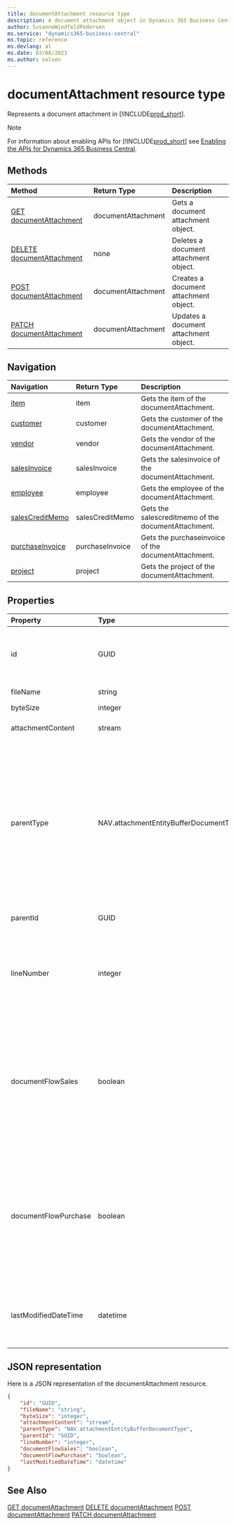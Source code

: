 ```yaml
---
title: documentAttachment resource type
description: A document attachment object in Dynamics 365 Business Central.
author: SusanneWindfeldPedersen
ms.service: "dynamics365-business-central"
ms.topic: reference
ms.devlang: al
ms.date: 03/08/2023
ms.author: solsen
---
```


# documentAttachment resource type

Represents a document attachment in [!INCLUDE[prod_short](../../../includes/prod_short.md)].

> [!NOTE]
> For information about enabling APIs for [!INCLUDE[prod_short](../../../includes/prod_short.md)] see [Enabling the APIs for Dynamics 365 Business Central](../enabling-apis-for-dynamics-nav.md).

## Methods

| Method | Return Type|Description |
|:--------------------|:-----------|:-------------------------|
|[GET documentAttachment](../api/dynamics_documentattachment_get.md)|documentAttachment|Gets a document attachment object.|
|[DELETE documentAttachment](../api/dynamics_documentattachment_delete.md)|none|Deletes a document attachment object.|
|[POST documentAttachment](../api/dynamics_documentattachment_create.md)|documentAttachment|Creates a document attachment object.|
|[PATCH documentAttachment](../api/dynamics_documentattachment_update.md)|documentAttachment|Updates a document attachment object.|


## Navigation

| Navigation |Return Type| Description |
|:----------|:----------|:-----------------|
|[item](dynamics_item.md)|item |Gets the item of the documentAttachment.|
|[customer](dynamics_customer.md)|customer |Gets the customer of the documentAttachment.|
|[vendor](dynamics_vendor.md)|vendor |Gets the vendor of the documentAttachment.|
|[salesInvoice](dynamics_salesinvoice.md)|salesInvoice |Gets the salesinvoice of the documentAttachment.|
|[employee](dynamics_employee.md)|employee |Gets the employee of the documentAttachment.|
|[salesCreditMemo](dynamics_salescreditmemo.md)|salesCreditMemo |Gets the salescreditmemo of the documentAttachment.|
|[purchaseInvoice](dynamics_purchaseinvoice.md)|purchaseInvoice |Gets the purchaseinvoice of the documentAttachment.|
|[project](dynamics_project.md)|project |Gets the project of the documentAttachment.|

## Properties

| Property           | Type   |Description     |
|:-------------------|:-------|:---------------|
|id|GUID|The unique ID of the document attachment. Non-editable.|
|fileName|string|Logical filename.|
|byteSize|integer|File size.|
|attachmentContent|stream|The attachment's content.|
|parentType|NAV.attachmentEntityBufferDocumentType|The type of the parent document of the document attachment. It can be " ", "Journal", "Sales Order", "Sales Quote", "Sales Credit Memo", "Sales Invoice" or "Purchase Invoice".|
|parentId|GUID|The ID of the parent entity. |
|lineNumber|integer|The order of the specific line, which increments in 10000, for example: 10000, 20000, 30000.|
|documentFlowSales|boolean|Specifies if the attachment must flow to transactions. Used for integration with Flow; the field is exposed on the **Document Attachment Details** page.|
|documentFlowPurchase|boolean|Specifies if the attachment must flow to transactions. Used for integration with Flow; the field is exposed on the **Document Attachment Details** page.|
|lastModifiedDateTime|datetime|The last datetime the document attachment was modified. Read-Only.|

## JSON representation

Here is a JSON representation of the documentAttachment resource.


```json
{
    "id": "GUID",
    "fileName": "string",
    "byteSize": "integer",
    "attachmentContent": "stream",
    "parentType": "NAV.attachmentEntityBufferDocumentType",
    "parentId": "GUID",
    "lineNumber": "integer",
    "documentFlowSales": "boolean",
    "documentFlowPurchase": "boolean",
    "lastModifiedDateTime": "datetime"
}
```

## See Also
[GET documentAttachment](../api/dynamics_documentattachment_get.md)
[DELETE documentAttachment](../api/dynamics_documentattachment_delete.md)
[POST documentAttachment](../api/dynamics_documentattachment_create.md)
[PATCH documentAttachment](../api/dynamics_documentattachment_update.md)
